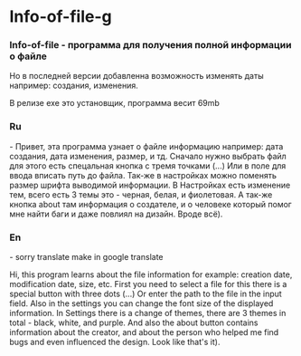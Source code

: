 # Info-of-file-g

<h3>Info-of-file - программа для получения полной информации о файле</h3>
Но в последней версии добавленна возможность изменять даты например: создания, изменения.


В релизе exe это установщик, программа весит 69mb

<h3>Ru</h3> - Привет, эта программа узнает о файле информацию например: дата создания, дата изменения, размер, и тд. Сначало нужно выбрать файл для этого есть спецальная кнопка с тремя точками (...) Или в поле для ввода вписать путь до файла. Так-же в настройках можно поменять размер шрифта выводимой информации. В Настройках есть изменение тем, всего есть 3 темы это - черная, белая, и фиолетовая. А так-же кнопка about там информация о создателе, и о человеке который помог мне найти баги и даже повлиял на дизайн. Вроде всё).

<h3>En</h3> - sorry translate make in google translate

Hi, this program learns about the file information for example: creation date, modification date, size, etc. First you need to select a file for this there is a special button with three dots (...) Or enter the path to the file in the input field. Also in the settings you can change the font size of the displayed information. In Settings there is a change of themes, there are 3 themes in total - black, white, and purple. And also the about button contains information about the creator, and about the person who helped me find bugs and even influenced the design. Look like that's it).
